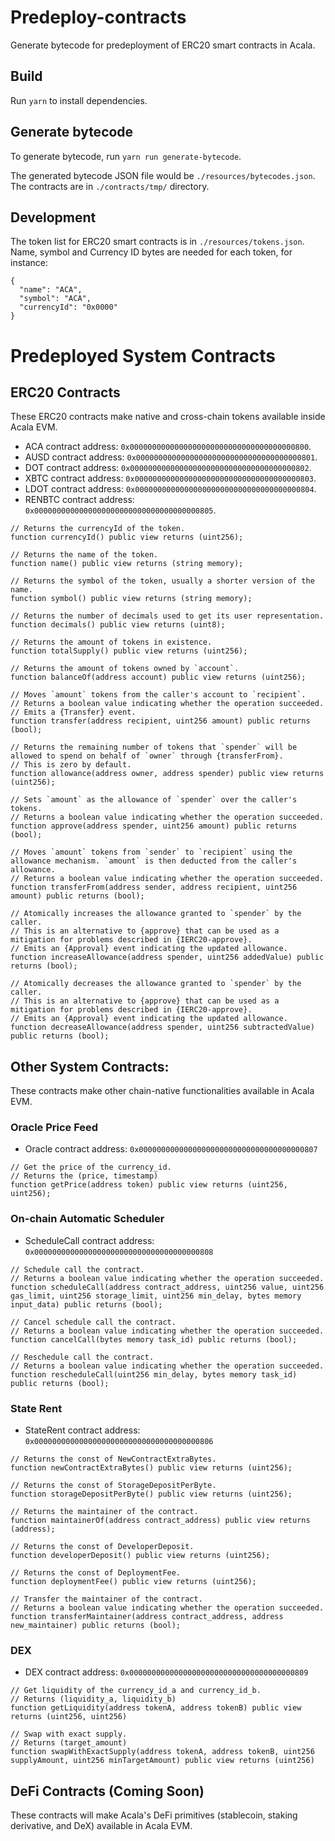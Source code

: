 # Predeploy-contracts

Generate bytecode for predeployment of ERC20 smart contracts in Acala.

## Build

Run `yarn` to install dependencies.

## Generate bytecode

To generate bytecode, run `yarn run generate-bytecode`.

The generated bytecode JSON file would be `./resources/bytecodes.json`. The contracts are in `./contracts/tmp/` directory.

## Development

The token list for ERC20 smart contracts is in `./resources/tokens.json`. Name, symbol and Currency ID bytes are needed for each token, for instance:

```
{
  "name": "ACA",
  "symbol": "ACA",
  "currencyId": "0x0000"
}
```


# Predeployed System Contracts

## ERC20 Contracts
These ERC20 contracts make native and cross-chain tokens available inside Acala EVM.
- ACA contract address: `0x0000000000000000000000000000000000000800`.
- AUSD contract address: `0x0000000000000000000000000000000000000801`.
- DOT contract address: `0x0000000000000000000000000000000000000802`.
- XBTC contract address: `0x0000000000000000000000000000000000000803`.
- LDOT contract address: `0x0000000000000000000000000000000000000804`.
- RENBTC contract address: `0x0000000000000000000000000000000000000805`.
```
// Returns the currencyId of the token.
function currencyId() public view returns (uint256);

// Returns the name of the token.
function name() public view returns (string memory);

// Returns the symbol of the token, usually a shorter version of the name.
function symbol() public view returns (string memory);

// Returns the number of decimals used to get its user representation.
function decimals() public view returns (uint8);

// Returns the amount of tokens in existence.
function totalSupply() public view returns (uint256);

// Returns the amount of tokens owned by `account`.
function balanceOf(address account) public view returns (uint256);

// Moves `amount` tokens from the caller's account to `recipient`.
// Returns a boolean value indicating whether the operation succeeded.
// Emits a {Transfer} event.
function transfer(address recipient, uint256 amount) public returns (bool);

// Returns the remaining number of tokens that `spender` will be allowed to spend on behalf of `owner` through {transferFrom}. 
// This is zero by default.
function allowance(address owner, address spender) public view returns (uint256);

// Sets `amount` as the allowance of `spender` over the caller's tokens.
// Returns a boolean value indicating whether the operation succeeded.
function approve(address spender, uint256 amount) public returns (bool);

// Moves `amount` tokens from `sender` to `recipient` using the allowance mechanism. `amount` is then deducted from the caller's allowance.
// Returns a boolean value indicating whether the operation succeeded.
function transferFrom(address sender, address recipient, uint256 amount) public returns (bool);

// Atomically increases the allowance granted to `spender` by the caller.
// This is an alternative to {approve} that can be used as a mitigation for problems described in {IERC20-approve}.
// Emits an {Approval} event indicating the updated allowance.
function increaseAllowance(address spender, uint256 addedValue) public returns (bool);

// Atomically decreases the allowance granted to `spender` by the caller.
// This is an alternative to {approve} that can be used as a mitigation for problems described in {IERC20-approve}.
// Emits an {Approval} event indicating the updated allowance.
function decreaseAllowance(address spender, uint256 subtractedValue) public returns (bool);
```


## Other System Contracts:
These contracts make other chain-native functionalities available in Acala EVM.

### Oracle Price Feed
- Oracle contract address: `0x0000000000000000000000000000000000000807`
```
// Get the price of the currency_id.
// Returns the (price, timestamp)
function getPrice(address token) public view returns (uint256, uint256);
```
### On-chain Automatic Scheduler
- ScheduleCall contract address: `0x0000000000000000000000000000000000000808`
```
// Schedule call the contract.
// Returns a boolean value indicating whether the operation succeeded.
function scheduleCall(address contract_address, uint256 value, uint256 gas_limit, uint256 storage_limit, uint256 min_delay, bytes memory input_data) public returns (bool);

// Cancel schedule call the contract.
// Returns a boolean value indicating whether the operation succeeded.
function cancelCall(bytes memory task_id) public returns (bool);

// Reschedule call the contract.
// Returns a boolean value indicating whether the operation succeeded.
function rescheduleCall(uint256 min_delay, bytes memory task_id) public returns (bool);
```
### State Rent
- StateRent contract address: `0x0000000000000000000000000000000000000806`
```
// Returns the const of NewContractExtraBytes.
function newContractExtraBytes() public view returns (uint256);

// Returns the const of StorageDepositPerByte.
function storageDepositPerByte() public view returns (uint256);

// Returns the maintainer of the contract.
function maintainerOf(address contract_address) public view returns (address);

// Returns the const of DeveloperDeposit.
function developerDeposit() public view returns (uint256);

// Returns the const of DeploymentFee.
function deploymentFee() public view returns (uint256);

// Transfer the maintainer of the contract.
// Returns a boolean value indicating whether the operation succeeded.
function transferMaintainer(address contract_address, address new_maintainer) public returns (bool);
```
### DEX
- DEX contract address: `0x0000000000000000000000000000000000000809`
```
// Get liquidity of the currency_id_a and currency_id_b.
// Returns (liquidity_a, liquidity_b)
function getLiquidity(address tokenA, address tokenB) public view returns (uint256, uint256)

// Swap with exact supply.
// Returns (target_amount)
function swapWithExactSupply(address tokenA, address tokenB, uint256 supplyAmount, uint256 minTargetAmount) public view returns (uint256)
```
## DeFi Contracts (Coming Soon)
These contracts will make Acala's DeFi primitives (stablecoin, staking derivative, and DeX) available in Acala EVM.

